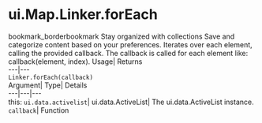  
#  ui.Map.Linker.forEach 
bookmark_borderbookmark Stay organized with collections  Save and categorize content based on your preferences.
Iterates over each element, calling the provided callback. The callback is called for each element like: callback(element, index). 
Usage| Returns  
---|---  
`Linker.forEach(callback)`  
Argument| Type| Details  
---|---|---  
this: `ui.data.activelist`| ui.data.ActiveList| The ui.data.ActiveList instance.  
`callback`| Function  
